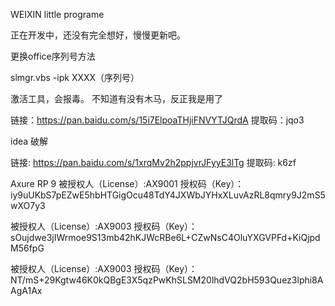 WEIXIN little programe

正在开发中，还没有完全想好，慢慢更新吧。 


更换office序列号方法 

slmgr.vbs -ipk  XXXX（序列号）

激活工具，会报毒。
不知道有没有木马，反正我是用了

链接：https://pan.baidu.com/s/15i7ElpoaTHjiFNVYTJQrdA 
提取码：jqo3 

idea 破解

链接: https://pan.baidu.com/s/1xrqMv2h2ppjvrJFyyE3lTg
提取码: k6zf

Axure RP 9 
被授权人（License）:AX9001
授权码（Key）：iy9uUKbS7pEZwE5hbHTGigOcu48TdY4JXWbJYHxXLuvAzRL8qmry9J2mS5wXO7y3

被授权人（License）:AX9003
授权码（Key）：sOujdwe3jIWrmoe9S13mb42hKJWcRBe6L+CZwNsC4OluYXGVPFd+KiQjpdM56fpG

被授权人（License）:AX9003
授权码（Key）：NT/mS+29Kgtw46K0kQBgE3X5qzPwKhSLSM20lhdVQ2bH593Quez3lphi8AAgA1Ax